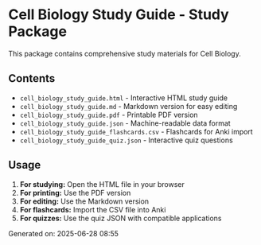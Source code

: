 # Cell Biology Study Guide - Study Package

This package contains comprehensive study materials for Cell Biology.

## Contents

- `cell_biology_study_guide.html` - Interactive HTML study guide
- `cell_biology_study_guide.md` - Markdown version for easy editing
- `cell_biology_study_guide.pdf` - Printable PDF version
- `cell_biology_study_guide.json` - Machine-readable data format
- `cell_biology_study_guide_flashcards.csv` - Flashcards for Anki import
- `cell_biology_study_guide_quiz.json` - Interactive quiz questions

## Usage

1. **For studying:** Open the HTML file in your browser
2. **For printing:** Use the PDF version
3. **For editing:** Use the Markdown version
4. **For flashcards:** Import the CSV file into Anki
5. **For quizzes:** Use the quiz JSON with compatible applications

Generated on: 2025-06-28 08:55
